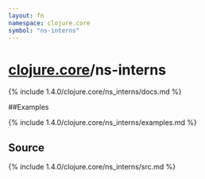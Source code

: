 ```yaml
---
layout: fn
namespace: clojure.core
symbol: "ns-interns"
---
```


# [clojure.core](../)/ns-interns

{% include 1.4.0/clojure.core/ns_interns/docs.md %}

##Examples

{% include 1.4.0/clojure.core/ns_interns/examples.md %}
## Source
{% include 1.4.0/clojure.core/ns_interns/src.md %}

